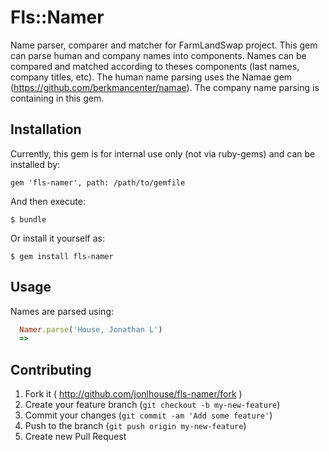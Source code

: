# Fls::Namer

Name parser, comparer and matcher for FarmLandSwap project.  This gem can parse human and company names into components.  Names can be compared and matched according to theses components (last names, company titles, etc).  The human name parsing uses the Namae gem (https://github.com/berkmancenter/namae).  The company name parsing is containing in this gem.

## Installation

Currently, this gem is for internal use only (not via ruby-gems) and can be installed by:

    gem 'fls-namer', path: /path/to/gemfile

And then execute:

    $ bundle

Or install it yourself as:

    $ gem install fls-namer

## Usage

Names are parsed using:

```ruby
  Namer.parse('House, Jonathan L')
  => 
```

## Contributing

1. Fork it ( http://github.com/jonlhouse/fls-namer/fork )
2. Create your feature branch (`git checkout -b my-new-feature`)
3. Commit your changes (`git commit -am 'Add some feature'`)
4. Push to the branch (`git push origin my-new-feature`)
5. Create new Pull Request
